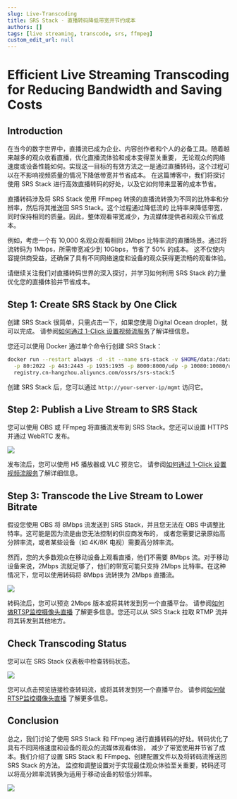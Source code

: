 ```yaml
---
slug: Live-Transcoding
title: SRS Stack - 直播转码降低带宽并节约成本
authors: []
tags: [live streaming, transcode, srs, ffmpeg]
custom_edit_url: null
---
```


# Efficient Live Streaming Transcoding for Reducing Bandwidth and Saving Costs

## Introduction

在当今的数字世界中，直播流已成为企业、内容创作者和个人的必备工具。随着越来越多的观众收看直播，优化直播流体验和成本变得至关重要，
无论观众的网络速度或设备性能如何。实现这一目标的有效方法之一是通过直播转码，这个过程可以在不影响视频质量的情况下降低带宽并节省成本。
在这篇博客中，我们将探讨使用 SRS Stack 进行高效直播转码的好处，以及它如何带来显著的成本节省。

<!--truncate-->

直播转码涉及将 SRS Stack 使用 FFmpeg 转换的直播流转换为不同的比特率和分辨率，然后将其推送回 SRS Stack。这个过程通过降低流的
比特率来降低带宽，同时保持相同的质量。因此，整体观看带宽减少，为流媒体提供者和观众节省成本。

例如，考虑一个有 10,000 名观众观看相同 2Mbps 比特率流的直播场景。通过将流转码为 1Mbps，所需带宽减少到 10Gbps，节省了 50% 的成本。
这不仅使内容提供商受益，还确保了具有不同网络速度和设备的观众获得更流畅的观看体验。

请继续关注我们对直播转码世界的深入探讨，并学习如何利用 SRS Stack 的力量优化您的直播体验并节省成本。

## Step 1: Create SRS Stack by One Click

创建 SRS Stack 很简单，只需点击一下，如果您使用 Digital Ocean droplet，就可以完成。
请参阅[如何通过 1-Click 设置视频流服务](./2022-04-09-SRS-Stack-Tutorial.md)了解详细信息。

您还可以使用 Docker 通过单个命令行创建 SRS Stack：

```bash
docker run --restart always -d -it --name srs-stack -v $HOME/data:/data \
  -p 80:2022 -p 443:2443 -p 1935:1935 -p 8000:8000/udp -p 10080:10080/udp \
  registry.cn-hangzhou.aliyuncs.com/ossrs/srs-stack:5
```

创建 SRS Stack 后，您可以通过 `http://your-server-ip/mgmt` 访问它。

## Step 2: Publish a Live Stream to SRS Stack

您可以使用 OBS 或 FFmpeg 将直播流发布到 SRS Stack。您还可以设置 HTTPS 并通过 WebRTC 发布。

![](/img/blog-2023-10-21-04.png)

发布流后，您可以使用 H5 播放器或 VLC 预览它。
请参阅[如何通过 1-Click 设置视频流服务](./2022-04-09-SRS-Stack-Tutorial.md)了解详细信息。

## Step 3: Transcode the Live Stream to Lower Bitrate

假设您使用 OBS 将 8Mbps 流发送到 SRS Stack，并且您无法在 OBS 中调整比特率。这可能是因为流是由您无法控制的供应商发布的，
或者您需要记录原始高分辨率流，或者某些设备（如 4K/8K 电视）需要高分辨率流。

然而，您的大多数观众在移动设备上观看直播，他们不需要 8Mbps 流。对于移动设备来说，2Mbps 流就足够了，他们的带宽可能只支持 
2Mbps 比特率。在这种情况下，您可以使用转码将 8Mbps 流转换为 2Mbps 直播流。

![](/img/blog-2023-10-21-05.png)

转码流后，您可以预览 2Mbps 版本或将其转发到另一个直播平台。
请参阅[如何做RTSP监控摄像头直播](./2023-10-11-SRS-Stack-Stream-IP-Camera-Events.md)
了解更多信息。您还可以从 SRS Stack 拉取 RTMP 流并将其转发到其他地方。

## Check Transcoding Status

您可以在 SRS Stack 仪表板中检查转码状态。

![](/img/blog-2023-10-21-06.png)

您可以点击预览链接检查转码流，或将其转发到另一个直播平台。
请参阅[如何做RTSP监控摄像头直播](./2023-10-11-SRS-Stack-Stream-IP-Camera-Events.md)
了解更多信息。

## Conclusion

总之，我们讨论了使用 SRS Stack 和 FFmpeg 进行直播转码的好处。转码优化了具有不同网络速度和设备的观众的流媒体观看体验，
减少了带宽使用并节省了成本。我们介绍了设置 SRS Stack 和 FFmpeg、创建配置文件以及将转码流推送回 SRS Stack 的方法。
监控和调整设置对于实现最佳观众体验至关重要，转码还可以将高分辨率流转换为适用于移动设备的较低分辨率。

![](https://ossrs.net/gif/v1/sls.gif?site=ossrs.net&path=/lts/blog-zh/2023-10-21-Live-Transcoding)
